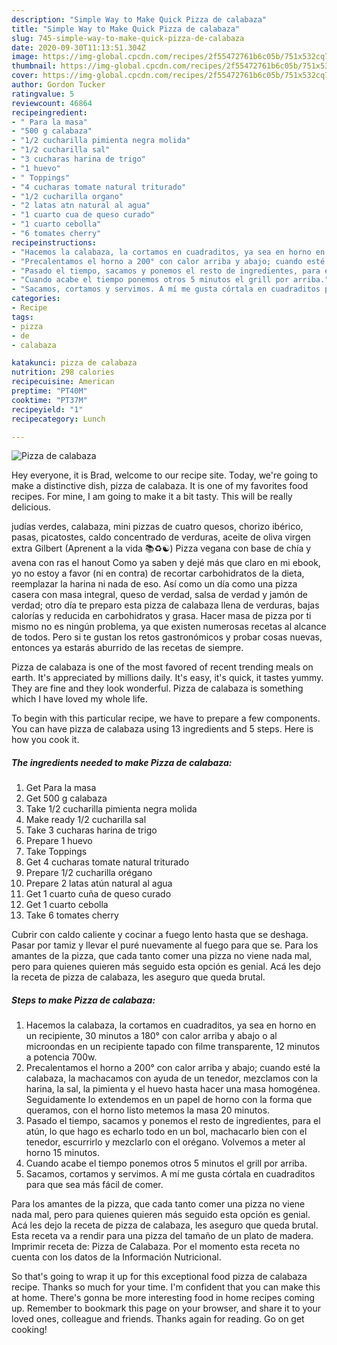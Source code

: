 ```yaml
---
description: "Simple Way to Make Quick Pizza de calabaza"
title: "Simple Way to Make Quick Pizza de calabaza"
slug: 745-simple-way-to-make-quick-pizza-de-calabaza
date: 2020-09-30T11:13:51.304Z
image: https://img-global.cpcdn.com/recipes/2f55472761b6c05b/751x532cq70/pizza-de-calabaza-foto-principal.jpg
thumbnail: https://img-global.cpcdn.com/recipes/2f55472761b6c05b/751x532cq70/pizza-de-calabaza-foto-principal.jpg
cover: https://img-global.cpcdn.com/recipes/2f55472761b6c05b/751x532cq70/pizza-de-calabaza-foto-principal.jpg
author: Gordon Tucker
ratingvalue: 5
reviewcount: 46864
recipeingredient:
- " Para la masa"
- "500 g calabaza"
- "1/2 cucharilla pimienta negra molida"
- "1/2 cucharilla sal"
- "3 cucharas harina de trigo"
- "1 huevo"
- " Toppings"
- "4 cucharas tomate natural triturado"
- "1/2 cucharilla organo"
- "2 latas atn natural al agua"
- "1 cuarto cua de queso curado"
- "1 cuarto cebolla"
- "6 tomates cherry"
recipeinstructions:
- "Hacemos la calabaza, la cortamos en cuadraditos, ya sea en horno en un recipiente, 30 minutos a 180° con calor arriba y abajo o al microondas en un recipiente tapado con filme transparente, 12 minutos a potencia 700w."
- "Precalentamos el horno a 200° con calor arriba y abajo; cuando esté la calabaza, la machacamos con ayuda de un tenedor, mezclamos con la harina, la sal, la pimienta y el huevo hasta hacer una masa homogénea. Seguidamente lo extendemos en un papel de horno con la forma que queramos, con el horno listo metemos la masa 20 minutos."
- "Pasado el tiempo, sacamos y ponemos el resto de ingredientes, para el atún, lo que hago es echarlo todo en un bol, machacarlo bien con el tenedor, escurrirlo y mezclarlo con el orégano. Volvemos a meter al horno 15 minutos."
- "Cuando acabe el tiempo ponemos otros 5 minutos el grill por arriba."
- "Sacamos, cortamos y servimos. A mí me gusta córtala en cuadraditos para que sea más fácil de comer."
categories:
- Recipe
tags:
- pizza
- de
- calabaza

katakunci: pizza de calabaza 
nutrition: 298 calories
recipecuisine: American
preptime: "PT40M"
cooktime: "PT37M"
recipeyield: "1"
recipecategory: Lunch

---
```



![Pizza de calabaza](https://img-global.cpcdn.com/recipes/2f55472761b6c05b/751x532cq70/pizza-de-calabaza-foto-principal.jpg)

Hey everyone, it is Brad, welcome to our recipe site. Today, we're going to make a distinctive dish, pizza de calabaza. It is one of my favorites food recipes. For mine, I am going to make it a bit tasty. This will be really delicious.

judías verdes, calabaza, mini pizzas de cuatro quesos, chorizo ibérico, pasas, picatostes, caldo concentrado de verduras, aceite de oliva virgen extra Gilbert (Aprenent a la vida 📚♻️☯️) Pizza vegana con base de chía y avena con ras el hanout Como ya saben y dejé más que claro en mi ebook, yo no estoy a favor (ni en contra) de recortar carbohidratos de la dieta, reemplazar la harina ni nada de eso. Así como un día como una pizza casera con masa integral, queso de verdad, salsa de verdad y jamón de verdad; otro día te preparo esta pizza de calabaza llena de verduras, bajas calorías y reducida en carbohidratos y grasa. Hacer masa de pizza por ti mismo no es ningún problema, ya que existen numerosas recetas al alcance de todos. Pero si te gustan los retos gastronómicos y probar cosas nuevas, entonces ya estarás aburrido de las recetas de siempre.

Pizza de calabaza is one of the most favored of recent trending meals on earth. It's appreciated by millions daily. It's easy, it's quick, it tastes yummy. They are fine and they look wonderful. Pizza de calabaza is something which I have loved my whole life.


To begin with this particular recipe, we have to prepare a few components. You can have pizza de calabaza using 13 ingredients and 5 steps. Here is how you cook it.

<!--inarticleads1-->

##### The ingredients needed to make Pizza de calabaza:

1. Get  Para la masa
1. Get 500 g calabaza
1. Take 1/2 cucharilla pimienta negra molida
1. Make ready 1/2 cucharilla sal
1. Take 3 cucharas harina de trigo
1. Prepare 1 huevo
1. Take  Toppings
1. Get 4 cucharas tomate natural triturado
1. Prepare 1/2 cucharilla orégano
1. Prepare 2 latas atún natural al agua
1. Get 1 cuarto cuña de queso curado
1. Get 1 cuarto cebolla
1. Take 6 tomates cherry


Cubrir con caldo caliente y cocinar a fuego lento hasta que se deshaga. Pasar por tamiz y llevar el puré nuevamente al fuego para que se. Para los amantes de la pizza, que cada tanto comer una pizza no viene nada mal, pero para quienes quieren más seguido esta opción es genial. Acá les dejo la receta de pizza de calabaza, les aseguro que queda brutal. 

<!--inarticleads2-->

##### Steps to make Pizza de calabaza:

1. Hacemos la calabaza, la cortamos en cuadraditos, ya sea en horno en un recipiente, 30 minutos a 180° con calor arriba y abajo o al microondas en un recipiente tapado con filme transparente, 12 minutos a potencia 700w.
1. Precalentamos el horno a 200° con calor arriba y abajo; cuando esté la calabaza, la machacamos con ayuda de un tenedor, mezclamos con la harina, la sal, la pimienta y el huevo hasta hacer una masa homogénea. Seguidamente lo extendemos en un papel de horno con la forma que queramos, con el horno listo metemos la masa 20 minutos.
1. Pasado el tiempo, sacamos y ponemos el resto de ingredientes, para el atún, lo que hago es echarlo todo en un bol, machacarlo bien con el tenedor, escurrirlo y mezclarlo con el orégano. Volvemos a meter al horno 15 minutos.
1. Cuando acabe el tiempo ponemos otros 5 minutos el grill por arriba.
1. Sacamos, cortamos y servimos. A mí me gusta córtala en cuadraditos para que sea más fácil de comer.


Para los amantes de la pizza, que cada tanto comer una pizza no viene nada mal, pero para quienes quieren más seguido esta opción es genial. Acá les dejo la receta de pizza de calabaza, les aseguro que queda brutal. Esta receta va a rendir para una pizza del tamaño de un plato de madera. Imprimir receta de: Pizza de Calabaza. Por el momento esta receta no cuenta con los datos de la Información Nutricional. 

So that's going to wrap it up for this exceptional food pizza de calabaza recipe. Thanks so much for your time. I'm confident that you can make this at home. There's gonna be more interesting food in home recipes coming up. Remember to bookmark this page on your browser, and share it to your loved ones, colleague and friends. Thanks again for reading. Go on get cooking!
